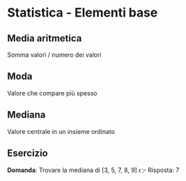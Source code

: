 # Statistica - Elementi base

## Media aritmetica
Somma valori / numero dei valori

## Moda
Valore che compare più spesso

## Mediana
Valore centrale in un insieme ordinato

## Esercizio
**Domanda**: Trovare la mediana di [3, 5, 7, 8, 9]
👉 Risposta: 7
